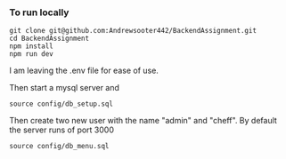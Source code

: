 ### To run locally
```
git clone git@github.com:Andrewsooter442/BackendAssignment.git
cd BackendAssignment
npm install
npm run dev
```

I am leaving the .env file for ease of use.

Then start a mysql server and
```
source config/db_setup.sql
```

Then create two new user with the name "admin" and "cheff". By default the server runs of port 3000
```
source config/db_menu.sql
```